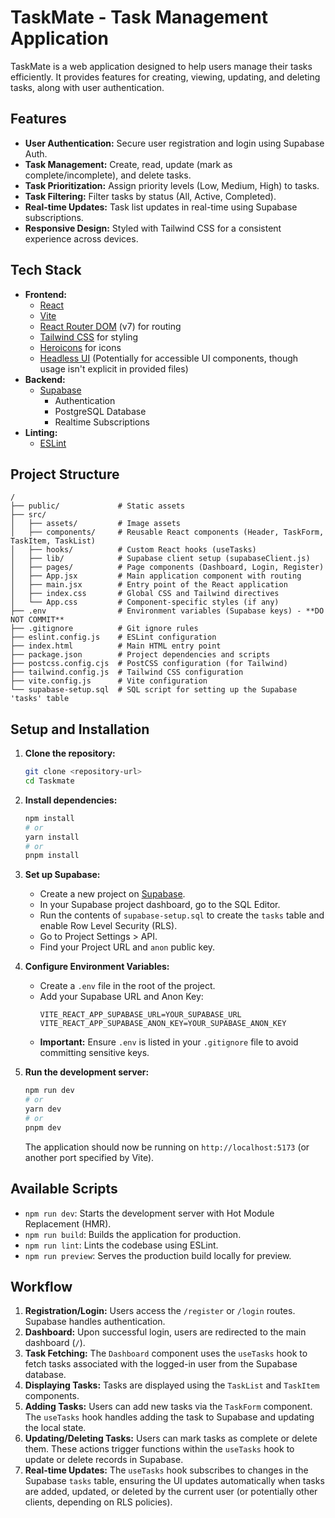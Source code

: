 # TaskMate - Task Management Application

TaskMate is a web application designed to help users manage their tasks efficiently. It provides features for creating, viewing, updating, and deleting tasks, along with user authentication.

## Features

*   **User Authentication:** Secure user registration and login using Supabase Auth.
*   **Task Management:** Create, read, update (mark as complete/incomplete), and delete tasks.
*   **Task Prioritization:** Assign priority levels (Low, Medium, High) to tasks.
*   **Task Filtering:** Filter tasks by status (All, Active, Completed).
*   **Real-time Updates:** Task list updates in real-time using Supabase subscriptions.
*   **Responsive Design:** Styled with Tailwind CSS for a consistent experience across devices.

## Tech Stack

*   **Frontend:**
    *   [React](https://reactjs.org/)  
    *   [Vite](https://vitejs.dev/)
    *   [React Router DOM](https://reactrouter.com/) (v7) for routing
    *   [Tailwind CSS](https://tailwindcss.com/) for styling
    *   [Heroicons](https://heroicons.com/) for icons
    *   [Headless UI](https://headlessui.com/) (Potentially for accessible UI components, though usage isn't explicit in provided files)
*   **Backend:**
    *   [Supabase](https://supabase.io/)
        *   Authentication
        *   PostgreSQL Database
        *   Realtime Subscriptions
*   **Linting:**
    *   [ESLint](https://eslint.org/)

## Project Structure

```
/
├── public/             # Static assets
├── src/
│   ├── assets/         # Image assets
│   ├── components/     # Reusable React components (Header, TaskForm, TaskItem, TaskList)
│   ├── hooks/          # Custom React hooks (useTasks)
│   ├── lib/            # Supabase client setup (supabaseClient.js)
│   ├── pages/          # Page components (Dashboard, Login, Register)
│   ├── App.jsx         # Main application component with routing
│   ├── main.jsx        # Entry point of the React application
│   ├── index.css       # Global CSS and Tailwind directives
│   └── App.css         # Component-specific styles (if any)
├── .env                # Environment variables (Supabase keys) - **DO NOT COMMIT**
├── .gitignore          # Git ignore rules
├── eslint.config.js    # ESLint configuration
├── index.html          # Main HTML entry point
├── package.json        # Project dependencies and scripts
├── postcss.config.cjs  # PostCSS configuration (for Tailwind)
├── tailwind.config.js  # Tailwind CSS configuration
├── vite.config.js      # Vite configuration
└── supabase-setup.sql  # SQL script for setting up the Supabase 'tasks' table
```

## Setup and Installation

1.  **Clone the repository:**
    ```bash
    git clone <repository-url>
    cd Taskmate
    ```

2.  **Install dependencies:**
    ```bash
    npm install
    # or
    yarn install
    # or
    pnpm install
    ```

3.  **Set up Supabase:**
    *   Create a new project on [Supabase](https://supabase.io/).
    *   In your Supabase project dashboard, go to the SQL Editor.
    *   Run the contents of `supabase-setup.sql` to create the `tasks` table and enable Row Level Security (RLS).
    *   Go to Project Settings > API.
    *   Find your Project URL and `anon` public key.

4.  **Configure Environment Variables:**
    *   Create a `.env` file in the root of the project.
    *   Add your Supabase URL and Anon Key:
        ```env
        VITE_REACT_APP_SUPABASE_URL=YOUR_SUPABASE_URL
        VITE_REACT_APP_SUPABASE_ANON_KEY=YOUR_SUPABASE_ANON_KEY
        ```
    *   **Important:** Ensure `.env` is listed in your `.gitignore` file to avoid committing sensitive keys.

5.  **Run the development server:**
    ```bash
    npm run dev
    # or
    yarn dev
    # or
    pnpm dev
    ```
    The application should now be running on `http://localhost:5173` (or another port specified by Vite).

## Available Scripts

*   `npm run dev`: Starts the development server with Hot Module Replacement (HMR).
*   `npm run build`: Builds the application for production.
*   `npm run lint`: Lints the codebase using ESLint.
*   `npm run preview`: Serves the production build locally for preview.

## Workflow

1.  **Registration/Login:** Users access the `/register` or `/login` routes. Supabase handles authentication.
2.  **Dashboard:** Upon successful login, users are redirected to the main dashboard (`/`).
3.  **Task Fetching:** The `Dashboard` component uses the `useTasks` hook to fetch tasks associated with the logged-in user from the Supabase database.
4.  **Displaying Tasks:** Tasks are displayed using the `TaskList` and `TaskItem` components.
5.  **Adding Tasks:** Users can add new tasks via the `TaskForm` component. The `useTasks` hook handles adding the task to Supabase and updating the local state.
6.  **Updating/Deleting Tasks:** Users can mark tasks as complete or delete them. These actions trigger functions within the `useTasks` hook to update or delete records in Supabase.
7.  **Real-time Updates:** The `useTasks` hook subscribes to changes in the Supabase `tasks` table, ensuring the UI updates automatically when tasks are added, updated, or deleted by the current user (or potentially other clients, depending on RLS policies).

